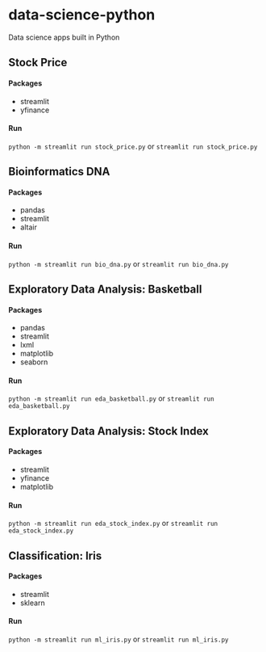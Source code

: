 # data-science-python
Data science apps built in Python

## Stock Price

#### Packages
- streamlit
- yfinance

#### Run
``python -m streamlit run stock_price.py`` or ``streamlit run stock_price.py``

## Bioinformatics DNA

#### Packages
- pandas
- streamlit
- altair

#### Run
``python -m streamlit run bio_dna.py`` or ``streamlit run bio_dna.py``

## Exploratory Data Analysis: Basketball

#### Packages
- pandas
- streamlit
- lxml
- matplotlib
- seaborn

#### Run
``python -m streamlit run eda_basketball.py`` or ``streamlit run eda_basketball.py``

## Exploratory Data Analysis: Stock Index

#### Packages
- streamlit
- yfinance
- matplotlib

#### Run
``python -m streamlit run eda_stock_index.py`` or ``streamlit run eda_stock_index.py``

## Classification: Iris

#### Packages
- streamlit
- sklearn

#### Run
``python -m streamlit run ml_iris.py`` or ``streamlit run ml_iris.py``

